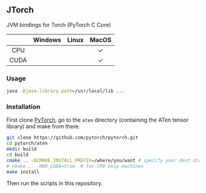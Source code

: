 ## JTorch
JVM bindings for Torch (PyTorch C Core)


|      | Windows | Linux | MacOS |
|:----:|:-------:|:-----:|:-----:|
| CPU  |         |       |   ✓   |
| CUDA |         |       |   ✓   |

### Usage

```sh
java -Djava.library.path=/usr/local/lib ...
```

### Installation

First clone [PyTorch](https://github.com/pytorch/pytorch), go to the `aten` directory (containing the ATen tensor library) and make from there.
```sh
git clone https://github.com/pytorch/pytorch.git
cd pytorch/aten
mkdir build
cd build
cmake .. -DCMAKE_INSTALL_PREFIX=/where/you/want # specify your dest directory
# cmake .. -DNO_CUDA=true  # for CPU only machines
make install
```

Then run the scripts in this repository.
